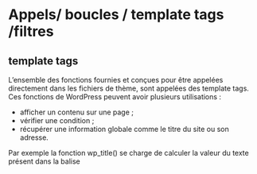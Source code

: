 # Appels/ boucles / template tags /filtres

## template tags

L’ensemble des fonctions fournies et conçues pour être appelées directement dans les fichiers de thème, sont appelées des template tags. Ces fonctions de WordPress peuvent avoir plusieurs utilisations :

- afficher un contenu sur une page ;
- vérifier une condition ;
- récupérer une information globale comme le titre du site ou son adresse.

Par exemple la fonction wp_title() se charge de calculer la valeur du texte présent dans la balise<title>

## Appeler un Widgets

````PHP

<div><?php dynamic_sidebar('footer_texte');?></div> /* l id qui se trouve dans functions.php*/

````


## Appeler la nav(le menu)

````PHP

<?php wp_nav_menu(array(
    'theme_location' => 'main_menu'
    'menu_class => 'classe1 classe2'
    ));`

````

## Les template tags : par ex appeler les fichiers header et footer.php

Les template tags permettent aussi d'appeler des portions de code affichées sur de nombreuses pages, comme c'est le cas de l'en-tête et du pied de page, présents sur l'ensemble du site.

````PHP

<?php get_header() ?>

/* Ici s insère le contenu principal de la page */

<?php get_footer() ?>

````

## Boucle pour les posts
 
 Début de la boucle : 

````PHP

<?php if ( have_posts() ) : while ( have_posts() ) : the_post(); ?>

````

Fin de la boucle : 

````PHP

<?php endwhile; else: ?>
<p><?php _e('Sorry, no posts matched your criteria.'); ?></p>
<?php endif; ?>

````

Exemple 

```PHP

<?php if(have_post()) {
    while (have_post()) : the post;
?>

<div><?php the_title(); ?><?php the_author();?></div>

<?php endwhile;  } ?>

```

- the_post() : on parcourt la boucle des différents articles
- the_title() : le titre de l'article
- the_author() : l'autheur de l'article
- the_content() : le contenu de l'article
- next_post_link() / previous_post_link() : article suivant / précédent
- the category() : La catégorie de l'article

Si le post fait partie d'une catégorie :

````PHP

 <?php if ( in_category('3') ) { ?>
           <div class="post-cat-three">
 <?php } else { ?>
           <div class="post">
 <?php } ?>


 /* OU */
 <?php if ( in_category('3') ) continue; ?>
           <div><?php the_title(); ?></div>
           <?php endwhile; else: ?>
           <p>Rien trouvé</p>
<?php endif; ?>

````

## Filtres

Par exemple un filtre si le titre est trop long

```PHP

function truncate_long_title($title)
{
    if (strlen($title) > 50) {
        $title = substr($title, 0, 50).'...';
    }
    return $title;
}
add_filter('the_title', 'truncate_long_title');

```

#### Appeler le filtre

`apply_filters( 'the_title', $title, $id );`